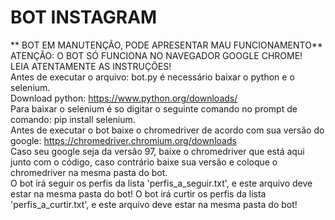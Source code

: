 # BOT INSTAGRAM
** BOT EM MANUTENÇÃO, PODE APRESENTAR MAU FUNCIONAMENTO** <br>
 ATENÇÃO: O BOT SÓ FUNCIONA NO NAVEGADOR GOOGLE CHROME! <br>
 LEIA ATENTAMENTE AS INSTRUÇÔES! <br>
 Antes de executar o arquivo: bot.py é necessário baixar o python e o selenium. <br>
 Download python: https://www.python.org/downloads/ <br>
 Para baixar o selenium é so digitar o seguinte comando no prompt de comando: pip install selenium. <br>
 Antes de executar o bot baixe o chromedriver de acordo com sua versão do google: https://chromedriver.chromium.org/downloads <br> 
 Caso seu google seja da versão 97, baixe o chromedriver que está aqui junto com o código, caso contrário baixe sua versão e coloque o chromedriver na mesma pasta do bot. <br>
O bot irá seguir os perfis da lista 'perfis_a_seguir.txt', e este arquivo deve estar na mesma pasta do bot!
O bot irá curtir os perfis da lista 'perfis_a_curtir.txt', e este arquivo deve estar na mesma pasta do bot!
